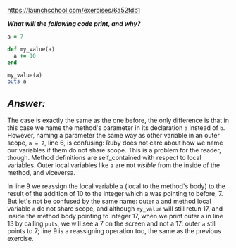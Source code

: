 https://launchschool.com/exercises/6a52fdb1

***What will the following code print, and why?***

```ruby
a = 7

def my_value(a)
  a += 10
end

my_value(a)
puts a
```

***Answer:***
---

The case is exactly the same as the one before, the only difference is that
in this case we name the method's parameter in its declaration `a` instead
of `b`. However, naming a parameter the same way as other variable in an
outer scope, `a = 7`, line 6, is confusing: Ruby does not care about how
we name our variables if them do not share scope. This is a problem for
the reader, though. Method definitions are self_contained with respect
to local variables. Outer local variables like `a` are not *visible* from
the inside of the method, and viceversa.

In line 9 we reassign the local variable `a` (local to the method's body)
to the result of the addition of 10 to the integer which a was pointing to
before, 7. But let's not be confused by the same name: outer `a` and method
local variable `a` do not share scope, and although `my_value` will still
retun 17, and inside the method body pointing to integer 17, when we print
outer `a` in line 13 by calling `puts`, we will see a 7 on the screen and 
not a 17: outer `a` still points to 7; line 9 is a reassigning operation too, 
the same as the previous exercise.